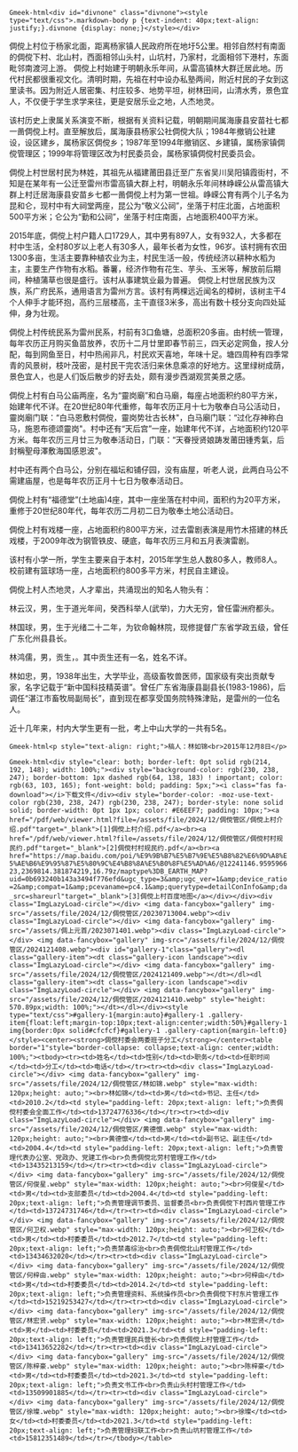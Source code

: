 `Gmeek-html<div id="divnone" class="divnone"><style type="text/css">.markdown-body p {text-indent: 40px;text-align: justify;}.divnone {display: none;}</style></div>`

<p>倜傥上村位于杨家北面，距离杨家镇人民政府所在地圩5公里。相邻自然村有南面的倜傥下村、北山村，西面相邻山头村，山坑村，乃家村，北面相邻下港村，东面毗邻南渡河上游。
倜傥上村始建于明朝永乐年间，从雷高镇林大群迁居此地。历代村民都很重视文化。清明时期，先祖在村中设办私塾两间，附近村民的子女到这里读书。因为附近人居密集、村庄较多、地势平坦，树林田间，山清水秀，景色宜人，不仅便于学生求学来往，更是安居乐业之地，人杰地灵。</p>

<p>该村历史上隶属关系演变不断，根据有关资料记载，明朝期间属海康县安苗社七都一啚倜傥上村。直至解放后，属海康县杨家公社倜傥大队；1984年撤销公社建设，设区建乡，属杨家区倜傥乡；1987年至1994年撤销区、乡建镇，属杨家镇倜傥管理区；1999年将管理区改为村民委员会，属杨家镇倜傥村民委员会。</p>

<p>倜傥上村世居村民为林姓，其祖先从福建莆田县迁至广东省吴川吴阳镇霞街村，不知是在某年有一公迁至雷州市雷高镇大群上村，明朝永乐年间林峥嵘公从雷高镇大群上村迁居海康县安苗乡七都一啚倜傥上村为第一世祖。峥嵘公育有两个儿子名为昆和仑，现村中有大祠堂两座，昆公为“敬义公祠”，坐落于村庄北面，占地面积500平方米；仑公为“勤和公祠”，坐落于村庄南面，占地面积400平方米。</p>

<p>2015年底，倜傥上村户籍人口1729人，其中男有897人，女有932人，大多都在村中生活，全村80岁以上老人有30多人，最年长者为女性，96岁。该村拥有农田1300多亩，生活主要靠种植农业为主，村民生活一般，传统经济以耕种水稻为主，主要生产作物有水稻。番薯，经济作物有花生、芋头、玉米等，解放前后期间，种植蒲草也很是盛行。该村从事建筑业最为普遍。
倜傥上村世居民族为汉族，系广府民系，通用语言为雷州方言。该村有两棵远近闻名的樟树，该树主干4个人伸手才能环抱，高约三层楼高，主干直径3米多，高出有数十枝分支向四处延伸，身为壮观。</p>

<p>倜傥上村传统民系为雷州民系，村前有3口鱼塘，总面积20多亩。由村统一管理，每年农历正月购买鱼苗放养，农历十二月廿里即春节前三，四天必定网鱼，按人分配，每到网鱼至日，村中热闹非凡，村民欢天喜地，年味十足。塘四周种有四季常青的风景树，枝叶茂密，是村民干完农活归来休息乘凉的好地方。这里绿树成荫，景色宜人，也是人们饭后散步的好去处，颇有漫步西湖观赏美景之感。</p>

<p>倜傥上村有白马公庙两座，名为“靈岗廟”和白马廟，每座占地面积约80平方米，始建年代不详。在20世纪80年代重修，每年农历正月十七为敬奉白马公活动日，靈岗廟门联：“白马恩敷村倜傥，靈岗势壮古长林"，白马廟门联：“过化存神称白马，施恩布德颂靈岗"。村中还有“天后宫”一座，始建年代不详，占地面积约120平方米。每年农历三月廿三为敬奉活动日，门联：“天眷授贤娘踌发莆田锺秀氣，后封稱聖母澤敷海国感恩波"。</p>

<p>村中还有两个白马公，分别在福坛和铺仔园，没有庙屋，听老人说，此两白马公不需建庙屋，也是每年农历正月十七日为敬奉活动日。</p>

<p>倜傥上村有“福德堂”(土地庙)4座，其中一座坐落在村中间，面积约为20平方米，重修于20世纪80年代，每年农历二月初二日为敬奉土地公活动日。</p>

<p>倜傥上村有戏楼一座，占地面积约800平方米，过去雷剧表演是用竹木搭建的林氏戏楼，于2009年改为钢管铁皮、硬底，每年农历三月和五月表演雷剧。</p>

<p>该村有小学一所，学生主要来自于本村，2015年学生总人数80多人，教师8人。校前建有篮球场一座，占地面积约800多平方米，村民自主建设。</p>

<p>倜傥上村人杰地灵，人才辈出，共涌现出的知名人物头有：</p>

<p>林云汉，男，生于道光年间，癸西科举人(武举)，力大无穷，曾任雷洲府都头。</p>

<p>林国球，男，生于光绪二十二年，为钦命翰林院，现修提督广东省学政五级，曾任广东化州县县长。</p>

<p>林鸿儒，男，贡生，。其中贡生还有一名，姓名不详。</p>

<p>林如忠，男，1938年出生，大学毕业，高级畜牧兽医师，国家级有突出贡献专家，名字记载于“新中国科技精英谱”。曾任广东省海康县副县长(1983-1986)，后调任“湛江市畜牧局副局长”，直到现在都享受国务院特殊津贴，是雷州的一位名人。</p>

<p>近十几年来，村内大学生更有一批，考上中山大学的一共有5名。</p>

`Gmeek-html<p style="text-align: right;">稿人：林如锦<br>2015年12月8日</p>`

`Gmeek-html<div style="clear: both; border-left: 0pt solid rgb(214, 192, 148); width: 100%;"><div style="background-color: rgb(230, 238, 247); border-bottom: 1px dashed rgb(64, 138, 183) ! important; color: rgb(63, 103, 165); font-weight: bold; padding: 5px;"><i class="fas fa-download"></i>下载文件</div><div style="border-color: -moz-use-text-color rgb(230, 238, 247) rgb(230, 238, 247); border-style: none solid solid; border-width: 0pt 1px 1px; color: #E6EEF7; padding: 10px;"><a href="/pdf/web/viewer.html?file=/assets/file/2024/12/倜傥管区/倜傥上村介绍.pdf"target="_blank">[1]倜傥上村介绍.pdf</a><br><a href="/pdf/web/viewer.html?file=/assets/file/2024/12/倜傥管区/倜傥村村规民约.pdf"target="_blank">[2]倜傥村村规民约.pdf</a><br><a href="https://map.baidu.com/poi/%E9%9B%B7%E5%B7%9E%E5%B8%82%E6%9D%A8%E5%AE%B6%E9%95%87%E5%80%9C%E4%B8%8A%E5%B0%8F%E5%AD%A6/@12241146.959596623,2369814.381874219,16.79z/maptype%3DB_EARTH_MAP?uid=0b693240b143a3494f776efd&ugc_type=3&amp;ugc_ver=1&amp;device_ratio=2&amp;compat=1&amp;pcevaname=pc4.1&amp;querytype=detailConInfo&amp;da_src=shareurl"target="_blank">[3]倜傥上村百度地图</a></div></div><div class="ImgLazyLoad-circle"></div>
<img data-fancybox="gallery" img-src="/assets/file/2024/12/倜傥管区/20230713004.webp"><div class="ImgLazyLoad-circle"></div>
<img data-fancybox="gallery" img-src="/assets/倜上元首/2023071401.webp"><div class="ImgLazyLoad-circle"></div>
<img data-fancybox="gallery" img-src="/assets/file/2024/12/倜傥管区/2024121408.webp"><div id="gallery-1"class="gallery"><dl class="gallery-item"><dt class="gallery-icon landscape"><div class="ImgLazyLoad-circle"></div>
<img data-fancybox="gallery" img-src="/assets/file/2024/12/倜傥管区/2024121409.webp"></dt></dl><dl class="gallery-item"><dt class="gallery-icon landscape"><div class="ImgLazyLoad-circle"></div>
<img data-fancybox="gallery" img-src="/assets/file/2024/12/倜傥管区/2024121410.webp" style="height: 570.89px;width: 100%;"></dt></dl></div><style type="text/css">#gallery-1{margin:auto}#gallery-1 .gallery-item{float:left;margin-top:10px;text-align:center;width:50%}#gallery-1 img{border:0px solid#cfcfcf}#gallery-1 .gallery-caption{margin-left:0}</style><center><strong>倜傥村委会两委班子分工</strong></center><table border="1"style="border-collapse: collapse;text-align: center;width: 100%;"><tbody><tr><td>姓名</td><td>性别</td><td>职务</td><td>任职时间</td><td>分工</td><td>电话</td></tr><tr><td><div class="ImgLazyLoad-circle"></div>
<img data-fancybox="gallery" img-src="/assets/file/2024/12/倜傥管区/林如锦.webp" style="max-width: 120px;height: auto;"><br>林如锦</td><td>男</td><td>书记、主任</td><td>2010.2</td><td style="padding-left: 20px;text-align: left;">负责倜傥村委会全面工作</td><td>13724776336</td></tr><tr><td><div class="ImgLazyLoad-circle"></div>
<img data-fancybox="gallery" img-src="/assets/file/2024/12/倜傥管区/黄德懔.webp" style="max-width: 120px;height: auto;"><br>黄德懔</td><td>男</td><td>副书记、副主任</td><td>2004.4</td><td style="padding-left: 20px;text-align: left;">负责管理代表办公室、党政办、党建工作<br>负责倜傥北劳村管理工作</td><td>13435213159</td></tr><tr><td><div class="ImgLazyLoad-circle"></div>
<img data-fancybox="gallery" img-src="/assets/file/2024/12/倜傥管区/何俊星.webp" style="max-width: 120px;height: auto;"><br>何俊星</td><td>男</td><td>支部委员</td><td>2004.4</td><td style="padding-left: 20px;text-align: left;">负责管理调节委员、监督委员<br>负责倜傥下村西片管理工作</td><td>13724731746</td></tr><tr><td><div class="ImgLazyLoad-circle"></div>
<img data-fancybox="gallery" img-src="/assets/file/2024/12/倜傥管区/何卫权.webp" style="max-width: 120px;height: auto;"><br>何卫权</td><td>男</td><td>村委委员</td><td>2012.7</td><td style="padding-left: 20px;text-align: left;">负责禁毒综治<br>负责倜傥北山村管理工作</td><td>13434632020</td></tr><tr><td><div class="ImgLazyLoad-circle"></div>
<img data-fancybox="gallery" img-src="/assets/file/2024/12/倜傥管区/何梓由.webp" style="max-width: 120px;height: auto;"><br>何梓由</td><td>男</td><td>村委委员</td><td>2014.2</td><td style="padding-left: 20px;text-align: left;">负责管理资料、系统操作员<br>负责倜傥下村东片管理工作</td><td>15219253427</td></tr><tr><td><div class="ImgLazyLoad-circle"></div>
<img data-fancybox="gallery" img-src="/assets/file/2024/12/倜傥管区/林宏贤.webp" style="max-width: 120px;height: auto;"><br>林宏贤</td><td>男</td><td>村委委员</td><td>2021.3</td><td style="padding-left: 20px;text-align: left;">负责管理民兵营长<br>负责倜傥上村管理工作</td><td>13413652282</td></tr><tr><td><div class="ImgLazyLoad-circle"></div>
<img data-fancybox="gallery" img-src="/assets/file/2024/12/倜傥管区/陈梓豪.webp" style="max-width: 120px;height: auto;"><br>陈梓豪</td><td>男</td><td>村委委员</td><td>2021.3</td><td style="padding-left: 20px;text-align: left;">负责文书工作<br>负责山头村村管理工作</td><td>13509901885</td></tr><tr><td><div class="ImgLazyLoad-circle"></div>
<img data-fancybox="gallery" img-src="/assets/file/2024/12/倜傥管区/徐璨.webp" style="max-width: 120px;height: auto;"><br>徐璨</td><td>女</td><td>村委委员</td><td>2021.3</td><td style="padding-left: 20px;text-align: left;">负责管理妇联工作<br>负责山坑村管理工作</td><td>15812351489</td></tr></tbody></table>`